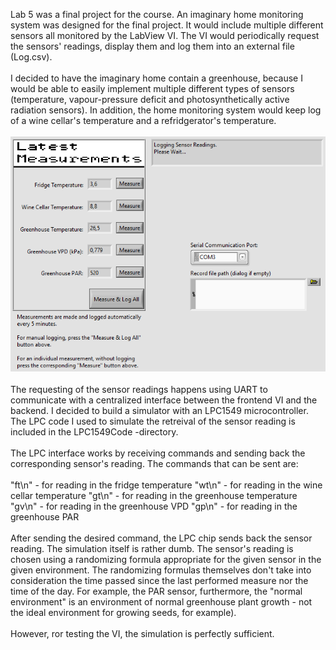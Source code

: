 Lab 5 was a final project for the course. An imaginary home monitoring system was designed for the final project. It would include multiple different sensors all monitored by the LabView VI. The VI would periodically request the sensors' readings, display them and log them into an external file (Log.csv).
<br />
<br />
I decided to have the imaginary home contain a greenhouse, because I would be able to easily implement multiple different types of sensors (temperature, vapour-pressure deficit and photosynthetically active radiation sensors). In addition, the
home monitoring system would keep log of a wine cellar's temperature and a refridgerator's temperature.
<br />
<br />
![Lab5 Home Monitoring System screenshot](HomeMonitoringSystem.png)
<br />
<br />
The requesting of the sensor readings happens using UART to communicate with a centralized interface between the frontend VI and the backend. I decided to build a simulator with an LPC1549 microcontroller. The LPC code I used to simulate the retreival of the sensor reading is included in the LPC1549Code -directory.
<br />
<br />
The LPC interface works by receiving commands and sending back the corresponding sensor's reading. The commands that can be sent are:
<br />
<br />
"ft\n" - for reading in the fridge temperature
"wt\n" - for reading in the wine cellar temperature
"gt\n" - for reading in the greenhouse temperature
"gv\n" - for reading in the greenhouse VPD
"gp\n" - for reading in the greenhouse PAR
<br />
<br />
After sending the desired command, the LPC chip sends back the sensor reading. The simulation itself is rather dumb. The sensor's reading is chosen using a randomizing formula appropriate for the given sensor in the given environment. The randomizing formulas themselves don't take into consideration the time passed since the last performed measure nor the time of the day. For example, the PAR sensor, furthermore, the "normal environment" is an environment of normal greenhouse plant growth - not the ideal environment for growing seeds, for example).
<br />
<br />
However, ror testing the VI, the simulation is perfectly sufficient.
